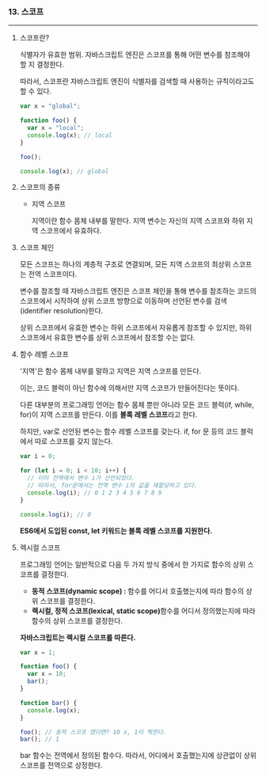 ### 13. 스코프

---

1. 스코프란?

   식별자가 유효한 범위. 자바스크립트 엔진은 스코프를 통해 어떤 변수를 참조해야 할 지 결정한다.

   따라서, 스코프란 자바스크립트 엔진이 식별자를 검색할 때 사용하는 규칙이라고도 할 수 있다.

   ```javascript
   var x = "global";
   
   function foo() {
     var x = "local";
     console.log(x); // local
   }
   
   foo();
   
   console.log(x); // global
   
   ```

2. 스코프의 종류

   * 지역 스코프

     지역이란 함수 몸체 내부를 말한다. 지역 변수는 자신의 지역 스코프와 하위 지역 스코프에서 유효하다.



3. 스코프 체인

   모든 스코프는 하나의 계층적 구조로 연결되며, 모든 지역 스코프의 최상위 스코프는 전역 스코프이다.

   변수를 참조할 때 자바스크립트 엔진은 스코프 체인을 통해 변수를 참조하는 코드의 스코프에서 시작하여 상위 스코프 방향으로 이동하며 선언된 변수를 검색(identifier resolution)한다.

   상위 스코프에서 유효한 변수는 하위 스코프에서 자유롭게 참조할 수 있지만, 하위 스코프에서 유효한 변수를 상위 스코프에서 참조할 수는 없다.




4. 함수 레벨 스코프

   '지역'은 함수 몸체 내부를 말하고 지역은 지역 스코프를 만든다.

   이는, 코드 블럭이 아닌 함수에 의해서만 지역 스코프가 만들어진다는 뜻이다.

   다른 대부분의 프로그래밍 언어는 함수 몸체 뿐만 아니라 모든 코드 블럭(if, while, for)이 지역 스코프를 만든다. 이를 <strong>블록 레벨 스코프</strong>라고 한다.

   하지만, var로 선언된 변수는 함수 레벨 스코프를 갖는다. if, for 문 등의 코드 블럭에서 따로 스코프를 갖지 않는다.

   ```javascript
   var i = 0;
   
   for (let i = 0; i < 10; i++) {
     // 이미 전역에서 변수 i가 선언되었다.
     // 따라서, for문에서는 전역 변수 i의 값을 재할당하고 있다.
     console.log(i); // 0 1 2 3 4 5 6 7 8 9
   }
   
   console.log(i); // 0
   ```

   <strong>ES6에서 도입된 const, let 키워드는 블록 레벨 스코프를 지원한다. </strong>



5. 렉시컬 스코프

   프로그래밍 언어는 일반적으로 다음 두 가지 방식 중에서 한 가지로 함수의 상위 스코프를 결정한다.

   * <strong>동적 스코프(dynamic scope) : </strong>함수를 어디서 호출했는지에 따라 함수의 상위 스코프를 결정한다.
   * <strong>렉시컬, 정적 스코프(lexical, static scope)</strong>함수를 어디서 정의했는지에 따라 함수의 상위 스코프를 결정한다.

   <strong>자바스크립트는 렉시컬 스코프를 따른다. </strong>

   ```javascript
   var x = 1;
   
   function foo() {
     var x = 10;
     bar();
   }
   
   function bar() {
     console.log(x);
   }
   
   foo(); // 동적 스코프 였다면? 10 x, 1이 찍힌다.
   bar(); // 1
   ```

   bar 함수는 전역에서 정의된 함수다. 따라서, 어디에서 호출했는지에 상관없이 상위 스코프를 전역으로 상정한다.